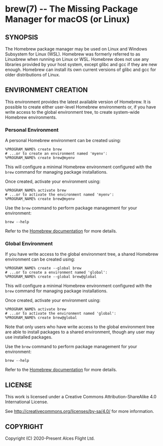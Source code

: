 # brew(7) -- The Missing Package Manager for macOS (or Linux)

## SYNOPSIS

The Homebrew package manager may be used on Linux and Windows
Subsystem for Linux (WSL). Homebrew was formerly referred to as
Linuxbrew when running on Linux or WSL. Homebrew does not
use any libraries provided by your host system, except glibc and gcc
if they are new enough. Homebrew can install its own current versions
of glibc and gcc for older distributions of Linux.

## ENVIRONMENT CREATION

This environment provides the latest available version of Homebrew. It
is possible to create either user-level Homebrew environments or, if
you have write access to the global environment tree, to create
system-wide Homebrew environments.

### Personal Environment

A personal Homebrew environment can be created using:

```
%PROGRAM_NAME% create brew
# ...or to create an environment named 'myenv':
%PROGRAM_NAME% create brew@myenv
```

This will configure a minimal Homebrew environment configured with the
`brew` command for managing package installations.

Once created, activate your environment using:

```
%PROGRAM_NAME% activate brew
# ...or to activate the environment named 'myenv':
%PROGRAM_NAME% create brew@myenv
```

Use the `brew` command to perform package management for your
environment:

```
brew --help
```

Refer to the [Homebrew documentation](https://docs.brew.sh/)
for more details.

### Global Environment

If you have write access to the global environment tree, a shared
Homebrew environment can be created using:

```
%PROGRAM_NAME% create --global brew
# ...or to create a environment named 'global':
%PROGRAM_NAME% create --global brew@global
```

This will configure a minimal Homebrew environment configured with the
`brew` command for managing package installations.

Once created, activate your environment using:

```
%PROGRAM_NAME% activate brew
# ...or to activate the environment named 'global':
%PROGRAM_NAME% create brew@global
```

Note that only users who have write access to the global environment
tree are able to install packages to a shared environment, though any
user may use installed packages.

Use the `brew` command to perform package management for your
environment:

```
brew --help
```

Refer to the [Homebrew documentation](https://docs.brew.sh/)
for more details.

## LICENSE

This work is licensed under a Creative Commons Attribution-ShareAlike
4.0 International License.

See <http://creativecommons.org/licenses/by-sa/4.0/> for more
information.

## COPYRIGHT

Copyright (C) 2020-Present Alces Flight Ltd.
